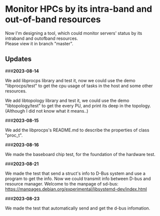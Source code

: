 # Monitor HPCs by its intra-band and out-of-band resources

Now I'm designing a tool, which could monitor servers' status by its intraband and outofband resources.     
Please view it in branch "master".

## Updates

###**2023-08-14**

We add libprocps library and test it, now we could use the demo "libprocps/test" to get the cpu usage of tasks in the host and some other resources.

We add libtopology library and test it, we could use the demo "libtopology/test" to get the every PU, and print its deep in the topology. (Although I did not know what it means..)

###**2023-08-15**

We add the libprocps's README.md to describe the properties of class "proc_t".

###**2023-08-16**

We made the baseboard chip test, for the foundation of the hardware test.

###**2023-08-21**

We made the test that send a struct's info to D-Bus system and use a program to get the info.  Now we could transmit info between D-bus and resource manager.
Welcome to the manpage of sd-bus: https://manpages.debian.org/experimental/libsystemd-dev/index.html

###**2023-08-23**

We made the test that automatically send and get the d-bus infomation.
